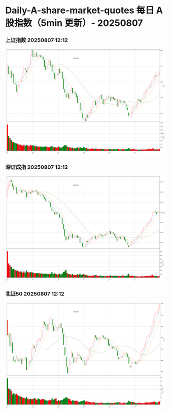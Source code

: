
# Daily-A-share-market-quotes 每日 A 股指数（5min 更新）- 20250807

### 上证指数 20250807 12:12
![](./fig/2025/8/20250807-sh000001.png)

### 深证成指 20250807 12:12
![](./fig/2025/8/20250807-sz399001.png)

### 北证50 20250807 12:12
![](./fig/2025/8/20250807-bj899050.png)
